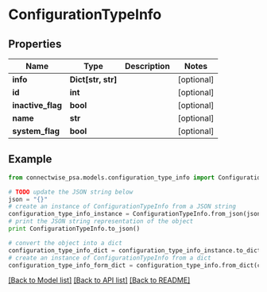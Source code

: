# ConfigurationTypeInfo


## Properties
Name | Type | Description | Notes
------------ | ------------- | ------------- | -------------
**info** | **Dict[str, str]** |  | [optional] 
**id** | **int** |  | [optional] 
**inactive_flag** | **bool** |  | [optional] 
**name** | **str** |  | [optional] 
**system_flag** | **bool** |  | [optional] 

## Example

```python
from connectwise_psa.models.configuration_type_info import ConfigurationTypeInfo

# TODO update the JSON string below
json = "{}"
# create an instance of ConfigurationTypeInfo from a JSON string
configuration_type_info_instance = ConfigurationTypeInfo.from_json(json)
# print the JSON string representation of the object
print ConfigurationTypeInfo.to_json()

# convert the object into a dict
configuration_type_info_dict = configuration_type_info_instance.to_dict()
# create an instance of ConfigurationTypeInfo from a dict
configuration_type_info_form_dict = configuration_type_info.from_dict(configuration_type_info_dict)
```
[[Back to Model list]](../README.md#documentation-for-models) [[Back to API list]](../README.md#documentation-for-api-endpoints) [[Back to README]](../README.md)


